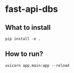 # fast-api-dbs

## What to install

```
pip install -e .
```

## How to run?

```
uvicorn app.main:app --reload
```
